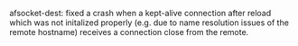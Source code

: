 afsocket-dest: fixed a crash when a kept-alive connection after reload which was not initalized properly (e.g. due to name resolution issues of the remote hostname) receives a connection close from the remote.
